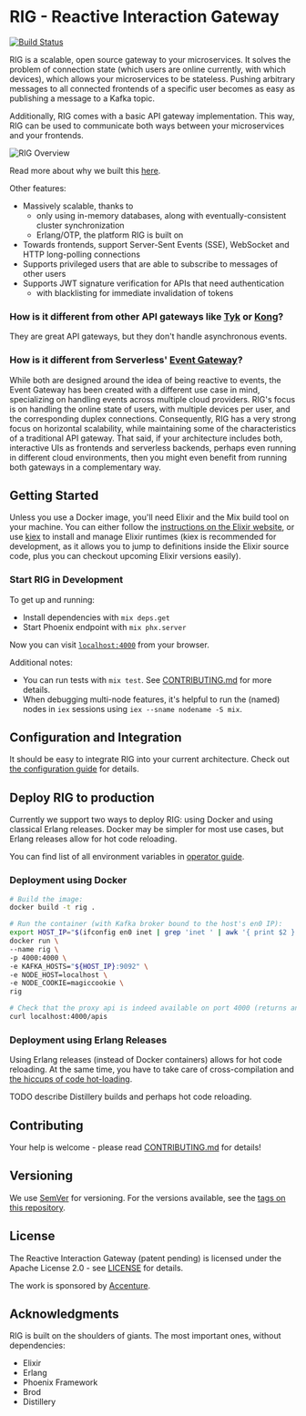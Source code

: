 # RIG - Reactive Interaction Gateway

[![Build Status](https://travis-ci.org/Accenture/reactive-interaction-gateway.svg?branch=master)](https://travis-ci.org/Accenture/reactive-interaction-gateway)

RIG is a scalable, open source gateway to your microservices. It solves the problem of
connection state (which users are online currently, with which devices), which allows your
microservices to be stateless. Pushing arbitrary messages to all connected frontends of a
specific user becomes as easy as publishing a message to a Kafka topic.

Additionally, RIG comes with a basic API gateway implementation. This way, RIG can be used to
communicate both ways between your microservices and your frontends.

![RIG Overview](doc/overview.svg)

Read more about why we built this [here](doc/motivation.md).

Other features:
- Massively scalable, thanks to
  - only using in-memory databases, along with eventually-consistent cluster synchronization
  - Erlang/OTP, the platform RIG is built on
- Towards frontends, support Server-Sent Events (SSE), WebSocket and HTTP long-polling
  connections
- Supports privileged users that are able to subscribe to messages of other users
- Supports JWT signature verification for APIs that need authentication
  - with blacklisting for immediate invalidation of tokens

### How is it different from other API gateways like [Tyk](https://tyk.io/) or [Kong](https://getkong.org/)?

They are great API gateways, but they don't handle asynchronous events.

### How is it different from Serverless' [Event Gateway](https://serverless.com/event-gateway/)?

While both are designed around the idea of being reactive to events, the Event Gateway has been
created with a different use case in mind, specializing on handling events across multiple cloud
providers. RIG's focus is on handling the online state of users, with multiple devices per user,
and the corresponding duplex connections. Consequently, RIG has a very strong focus on
horizontal scalability, while maintaining some of the characteristics of a traditional API
gateway. That said, if your architecture includes both, interactive UIs as frontends and
serverless backends, perhaps even running in different cloud environments, then you might even
benefit from running both gateways in a complementary way.

## Getting Started

Unless you use a Docker image, you'll need Elixir and the Mix build tool on your machine. You
can either follow the
[instructions on the Elixir website](https://elixir-lang.org/install.html), or use
[kiex](https://github.com/taylor/kiex) to install and manage Elixir runtimes (kiex is
recommended for development, as it allows you to jump to definitions inside the Elixir source
code, plus you can checkout upcoming Elixir versions easily).

### Start RIG in Development

To get up and running:

- Install dependencies with `mix deps.get`
- Start Phoenix endpoint with `mix phx.server`

Now you can visit [`localhost:4000`](http://localhost:4000) from your browser.

Additional notes:
- You can run tests with `mix test`. See [CONTRIBUTING.md](CONTRIBUTING.md) for more details.
- When debugging multi-node features, it's helpful to run the (named) nodes in `iex` sessions
  using `iex --sname nodename -S mix`.

## Configuration and Integration

It should be easy to integrate RIG into your current architecture. Check out
[the configuration guide](doc/configuration.md) for details.

## Deploy RIG to production

Currently we support two ways to deploy RIG: using Docker and using classical Erlang releases. Docker may be simpler for most use cases, but Erlang releases allow for hot code reloading.

You can find list of all environment variables in [operator guide](guides/operator-guide.md).

### Deployment using Docker

```bash
# Build the image:
docker build -t rig .

# Run the container (with Kafka broker bound to the host's en0 IP):
export HOST_IP="$(ifconfig en0 inet | grep 'inet ' | awk '{ print $2 }')"
docker run \
--name rig \
-p 4000:4000 \
-e KAFKA_HOSTS="${HOST_IP}:9092" \
-e NODE_HOST=localhost \
-e NODE_COOKIE=magiccookie \
rig

# Check that the proxy api is indeed available on port 4000 (returns an empty list by default):
curl localhost:4000/apis
```

### Deployment using Erlang Releases
Using Erlang releases (instead of Docker containers) allows for hot code reloading. At the same
time, you have to take care of cross-compilation and
[the hiccups of code hot-loading](http://learnyousomeerlang.com/relups#the-hiccups-of-appups-and-relups).

TODO describe Distillery builds and perhaps hot code reloading.

## Contributing

Your help is welcome - please read [CONTRIBUTING.md](CONTRIBUTING.md) for details!

## Versioning

We use [SemVer](http://semver.org/) for versioning. For the versions available, see the
[tags on this repository](https://github.com/Accenture/reactive-interaction-gateway/tags).

## License

The Reactive Interaction Gateway (patent pending) is licensed under the Apache License 2.0 - see
[LICENSE](LICENSE) for details.

The work is sponsored by [Accenture](https://accenture.github.io/).

## Acknowledgments

RIG is built on the shoulders of giants. The most important ones, without dependencies:

- Elixir
- Erlang
- Phoenix Framework
- Brod
- Distillery
